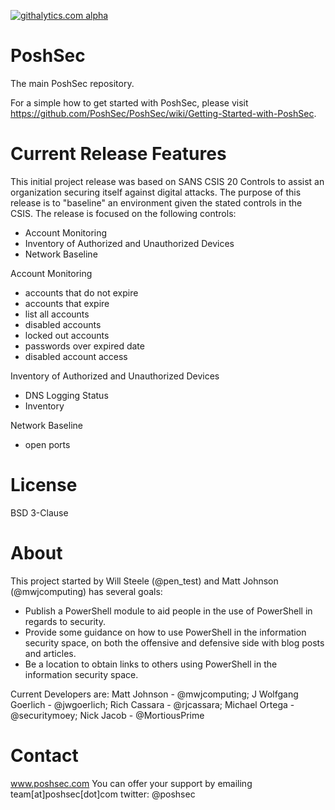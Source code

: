 [![githalytics.com alpha](https://cruel-carlota.pagodabox.com/5629ba33057907958b34e4e40bbefff0 "githalytics.com")](http://githalytics.com/PoshSec/PoshSec)

PoshSec
=======
The main PoshSec repository.

For a simple how to get started with PoshSec, please visit https://github.com/PoshSec/PoshSec/wiki/Getting-Started-with-PoshSec.

Current Release Features
========
This initial project release was based on SANS CSIS 20 Controls to assist an organization securing itself against digital attacks. The purpose of this release is to "baseline" an environment given the stated controls in the CSIS.  The release is focused on the following controls:

- Account Monitoring
- Inventory of Authorized and Unauthorized Devices
- Network Baseline


Account Monitoring
- accounts that do not expire
- accounts that expire
- list all accounts
- disabled accounts
- locked out accounts
- passwords over expired date
- disabled account access


Inventory of Authorized and Unauthorized Devices
- DNS Logging Status
- Inventory


Network Baseline
- open ports

License
========
BSD 3-Clause

About
========
This project started by Will Steele (@pen_test) and Matt Johnson (@mwjcomputing) has several goals:

- Publish a PowerShell module to aid people in the use of PowerShell in regards to security.
- Provide some guidance on how to use PowerShell in the information security space, on both the offensive and defensive side with blog posts and articles.
- Be a location to obtain links to others using PowerShell in the information security space.

Current Developers are:
Matt Johnson - @mwjcomputing; J Wolfgang Goerlich - @jwgoerlich; Rich Cassara - @rjcassara; Michael Ortega - @securitymoey; Nick Jacob - @MortiousPrime 

Contact
==========
www.poshsec.com
You can offer your support by emailing team[at]poshsec[dot]com
twitter: @poshsec
